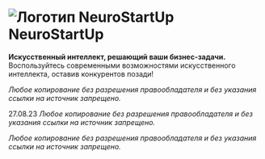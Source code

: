 # ![Логотип NeuroStartUp](img/NeuroStartUpIcon.png) NeuroStartUp

**Искусственный интеллект, решающий ваши бизнес-задачи.** Воспользуйтесь современными возможностями искусственного интеллекта, оставив конкурентов позади!

_Любое копирование без разрешения правообладателя и без указания ссылки на источник запрещено._

27.08.23
_Любое копирование без разрешения правообладателя и без указания ссылки на источник запрещено._

_Любое копирование без разрешения правообладателя и без указания ссылки на источник запрещено._